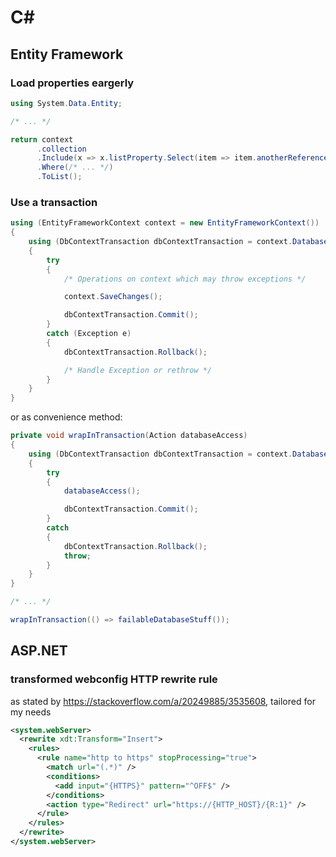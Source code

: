 # C#

## Entity Framework

### Load properties eargerly

```c#
using System.Data.Entity;

/* ... */

return context
      .collection
      .Include(x => x.listProperty.Select(item => item.anotherReference))
      .Where(/* ... */)
      .ToList();
```

### Use a transaction

```c#
using (EntityFrameworkContext context = new EntityFrameworkContext())
{
    using (DbContextTransaction dbContextTransaction = context.Database.BeginTransaction())
    {
        try
        {
            /* Operations on context which may throw exceptions */

            context.SaveChanges();

            dbContextTransaction.Commit();
        }
        catch (Exception e)
        {
            dbContextTransaction.Rollback();

            /* Handle Exception or rethrow */
        }
    }
}
```
or as convenience method:
```c#
private void wrapInTransaction(Action databaseAccess)
{
    using (DbContextTransaction dbContextTransaction = context.Database.BeginTransaction())
    {
        try
        {
            databaseAccess();

            dbContextTransaction.Commit();
        }
        catch
        {
            dbContextTransaction.Rollback();
            throw;
        }
    }
}

/* ... */

wrapInTransaction(() => failableDatabaseStuff());

```

## ASP.NET

### transformed webconfig HTTP rewrite rule

as stated by https://stackoverflow.com/a/20249885/3535608, tailored for my needs

```xml
<system.webServer>
  <rewrite xdt:Transform="Insert">
    <rules>
      <rule name="http to https" stopProcessing="true">
        <match url="(.*)" />
        <conditions>
          <add input="{HTTPS}" pattern="^OFF$" />
        </conditions>
        <action type="Redirect" url="https://{HTTP_HOST}/{R:1}" />
      </rule>
    </rules>
  </rewrite>
</system.webServer>
```
